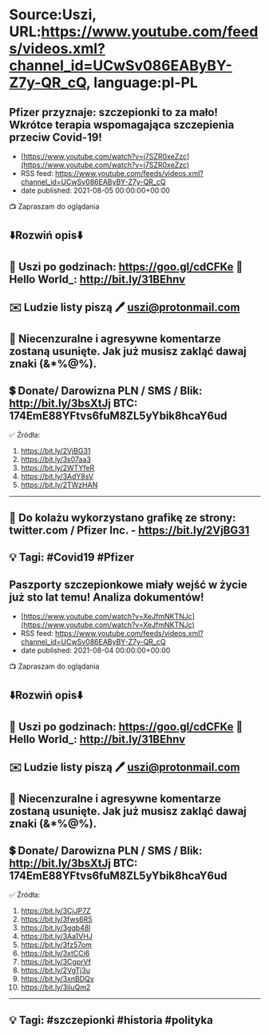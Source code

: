 # Source:Uszi, URL:https://www.youtube.com/feeds/videos.xml?channel_id=UCwSv086EAByBY-Z7y-QR_cQ, language:pl-PL

## Pfizer przyznaje: szczepionki to za mało! Wkrótce terapia wspomagająca szczepienia przeciw Covid-19!
 - [https://www.youtube.com/watch?v=j7SZR0xeZzc](https://www.youtube.com/watch?v=j7SZR0xeZzc)
 - RSS feed: https://www.youtube.com/feeds/videos.xml?channel_id=UCwSv086EAByBY-Z7y-QR_cQ
 - date published: 2021-08-05 00:00:00+00:00

📺 Zapraszam do oglądania

⬇️Rozwiń opis⬇️
------------------------------------------------------------
👀 Uszi po godzinach: https://goo.gl/cdCFKe
👀 Hello World_: http://bit.ly/31BEhnv
------------------------------------------------------------
✉️ Ludzie listy piszą 
🖊️ uszi@protonmail.com
------------------------------------------------------------
👺 Niecenzuralne i agresywne komentarze zostaną usunięte.  Jak już musisz zakląć dawaj znaki (&*%@%).
------------------------------------------------------------
💲 Donate/ Darowizna
PLN / SMS / Blik: http://bit.ly/3bsXtJj
BTC: 174EmE88YFtvs6fuM8ZL5yYbik8hcaY6ud
-------------------------------------------------------------
✅ Źródła:
1. https://bit.ly/2VjBG31
2. https://bit.ly/3s07aa3
3. https://bit.ly/2WTYfeR
4. https://bit.ly/3AdY8sV
5. https://bit.ly/2TWzHAN
---------------------------------------------------------------
🎴 Do kolażu wykorzystano grafikę ze strony:
twitter.com / Pfizer Inc. - https://bit.ly/2VjBG31
---------------------------------------------------------------
💡 Tagi: #Covid19 #Pfizer
--------------------------------------------------------------

## Paszporty szczepionkowe miały wejść w życie już sto lat temu! Analiza dokumentów!
 - [https://www.youtube.com/watch?v=XeJfmNKTNJc](https://www.youtube.com/watch?v=XeJfmNKTNJc)
 - RSS feed: https://www.youtube.com/feeds/videos.xml?channel_id=UCwSv086EAByBY-Z7y-QR_cQ
 - date published: 2021-08-04 00:00:00+00:00

📺 Zapraszam do oglądania

⬇️Rozwiń opis⬇️
------------------------------------------------------------
👀 Uszi po godzinach: https://goo.gl/cdCFKe
👀 Hello World_: http://bit.ly/31BEhnv
------------------------------------------------------------
✉️ Ludzie listy piszą 
🖊️ uszi@protonmail.com
------------------------------------------------------------
👺 Niecenzuralne i agresywne komentarze zostaną usunięte.  Jak już musisz zakląć dawaj znaki (&*%@%).
------------------------------------------------------------
💲 Donate/ Darowizna
PLN / SMS / Blik: http://bit.ly/3bsXtJj
BTC: 174EmE88YFtvs6fuM8ZL5yYbik8hcaY6ud
-------------------------------------------------------------
✅ Źródła:
1. https://bit.ly/3CjJP7Z
2. https://bit.ly/3fws6R5
3. https://bit.ly/3gqb48l
4. https://bit.ly/3Aa1VHJ
5. https://bit.ly/3fz57om
6. https://bit.ly/3xtCCi6
7. https://bit.ly/3CgprVf
8. https://bit.ly/2VgTj3u
9. https://bit.ly/3xnBDQv
10. https://bit.ly/3iluQm2
---------------------------------------------------------------
💡 Tagi: #szczepionki #historia #polityka
--------------------------------------------------------------


